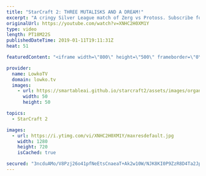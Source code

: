 ```yaml
---
title: "StarCraft 2: THREE MUTALISKS AND A DREAM!"
excerpt: "A cringy Silver League match of Zerg vs Protoss. Subscribe for more videos: http://lowko.tv/youtube More viewers games: https://goo.gl/whpStH  If you have an awesome replay of StarCraft 2 that you think is worth casting, you can send it to replays@lowko.tv.  Check out Lowko merchandise: http://lowko.tv/merch"
originalUrl: https://youtube.com/watch?v=XNHC2H0XM1Y
type: video
length: PT18M22S
publishedDateTime: 2019-01-11T19:11:31Z
heat: 51

featuredContent: "<iframe width=\"800\" height=\"500\" frameborder=\"0\" src=\"https://www.youtube.com/embed/XNHC2H0XM1Y\" allow=\"accelerometer; autoplay; encrypted-media; gyroscope; picture-in-picture\" allowfullscreen></iframe>"

provider:
  name: LowkoTV
  domain: lowko.tv
  images:
    - url: https://smartableai.github.io/starcraft2/assets/images/organizations/lowko.tv-50x50.jpg
      width: 50
      height: 50

topics:
  - StarCraft 2

images:
  - url: https://i.ytimg.com/vi/XNHC2H0XM1Y/maxresdefault.jpg
    width: 1280
    height: 720
    isCached: true

secured: "3ncduAMo/V8Pzj26o41pfNeEtsCnaeaT+Ak2w10W/NJK8KI0P9ZzR8D4Ta2Jp2pol8hKdlWvfIKeDLMWvuYIpGydceaVTGUD9wOOLfXPt7Q5ahHDDjngDhBFnALZIbnGnC/ND0sBobkU4nmIfppJPR4z/X0WFiGNKSmCiayXZkDcSTy50K/Rt4g80Qw8qBVrOt31DaEwYIcAA/r45ncMNvREUiFBuh8F0eiFYUnCNYoOBodkvLUiicdO64fP1+lO7QzW2tjzu/YnWDYFYBf4N31O09pP9LUR6lRoeUOrM112aoMg/ldn+VxqqX89EC5qneUAnfZGR8kgHuRZW0AqKVYOx5z+Tn0zXm8T7V29gaCm/xJ+TFWMdo9cT7bz/1FiylNvrurXHSM3/4ZbZNKgxumjkJE1kwOK6UX4yVLxbn0=;ak2qCBKj/YnWTaHiEXqVsw=="
---
```


